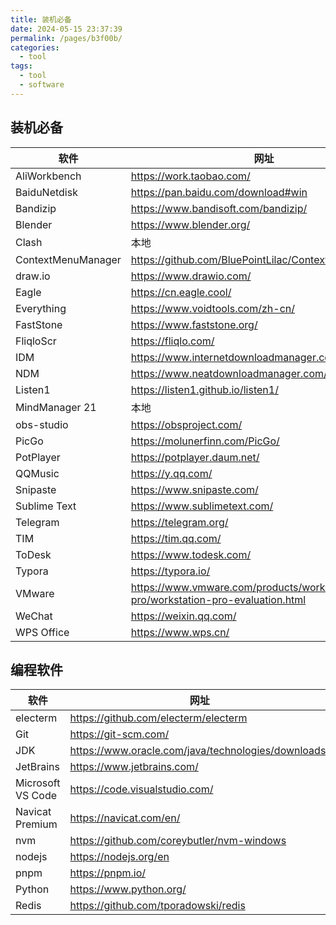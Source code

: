 ```yaml
---
title: 装机必备
date: 2024-05-15 23:37:39
permalink: /pages/b3f00b/
categories: 
  - tool
tags: 
  - tool
  - software
---
```


## 装机必备

| 软件               | 网址                                                                            |
| ------------------ | ------------------------------------------------------------------------------- |
| AliWorkbench       | https://work.taobao.com/                                                        |
| BaiduNetdisk       | https://pan.baidu.com/download#win                                              |
| Bandizip           | https://www.bandisoft.com/bandizip/                                             |
| Blender            | https://www.blender.org/                                                        |
| Clash              | 本地                                                                            |
| ContextMenuManager | https://github.com/BluePointLilac/ContextMenuManager                            |
| draw.io            | https://www.drawio.com/                                                         |
| Eagle              | https://cn.eagle.cool/                                                          |
| Everything         | https://www.voidtools.com/zh-cn/                                                |
| FastStone          | https://www.faststone.org/                                                      |
| FliqloScr          | https://fliqlo.com/                                                             |
| IDM                | https://www.internetdownloadmanager.com/                                        |
| NDM                | https://www.neatdownloadmanager.com/index.php/en/                               |
| Listen1            | https://listen1.github.io/listen1/                                              |
| MindManager 21     | 本地                                                                            |
| obs-studio         | https://obsproject.com/                                                         |
| PicGo              | https://molunerfinn.com/PicGo/                                                  |
| PotPlayer          | https://potplayer.daum.net/                                                     |
| QQMusic            | https://y.qq.com/                                                               |
| Snipaste           | https://www.snipaste.com/                                                       |
| Sublime Text       | https://www.sublimetext.com/                                                    |
| Telegram           | https://telegram.org/                                                           |
| TIM                | https://tim.qq.com/                                                             |
| ToDesk             | https://www.todesk.com/                                                         |
| Typora             | https://typora.io/                                                              |
| VMware             | https://www.vmware.com/products/workstation-pro/workstation-pro-evaluation.html |
| WeChat             | https://weixin.qq.com/                                                          |
| WPS Office         | https://www.wps.cn/                                                             |

## 编程软件

| 软件              | 网址                                                |
| ----------------- | --------------------------------------------------- |
| electerm          | https://github.com/electerm/electerm                |
| Git               | https://git-scm.com/                                |
| JDK               | https://www.oracle.com/java/technologies/downloads/ |
| JetBrains         | https://www.jetbrains.com/                          |
| Microsoft VS Code | https://code.visualstudio.com/                      |
| Navicat Premium   | https://navicat.com/en/                             |
| nvm               | https://github.com/coreybutler/nvm-windows          |
| nodejs            | https://nodejs.org/en                               |
| pnpm              | https://pnpm.io/                                    |
| Python            | https://www.python.org/                             |
| Redis             | https://github.com/tporadowski/redis                |
